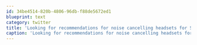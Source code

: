 ```yaml
---
id: 34be4514-820b-4806-96db-f88de5672ed1
blueprint: text
category: twitter
title: 'Looking for recommendations for noise cancelling headsets for Skype. My current ones pic up a lot of background noise.'
caption: 'Looking for recommendations for noise cancelling headsets for Skype. My current ones pic up a lot of background noise.'
---
```

